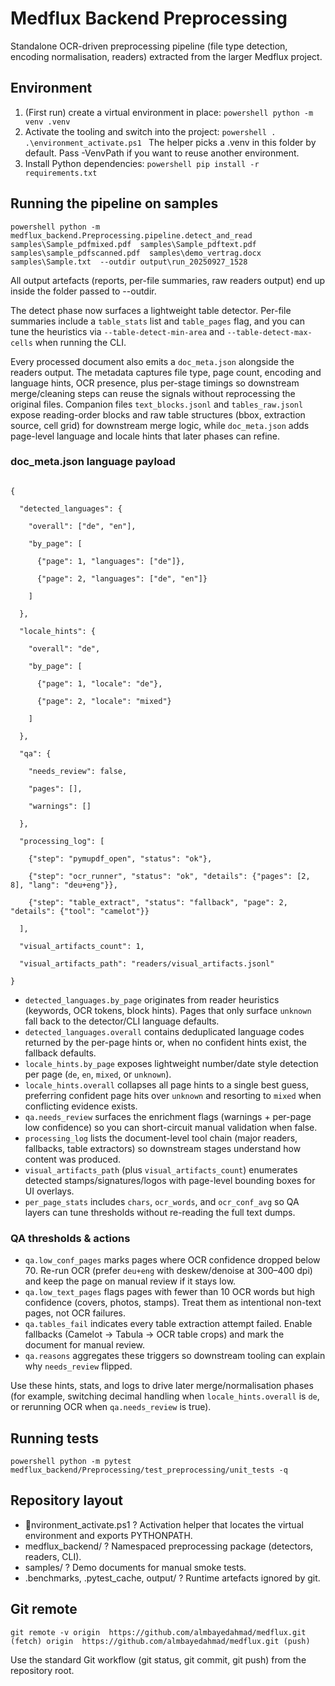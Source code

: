 # Medflux Backend Preprocessing

Standalone OCR-driven preprocessing pipeline (file type detection, encoding normalisation, readers) extracted from the larger Medflux project.

## Environment

1. (First run) create a virtual environment in place:
   `powershell
   python -m venv .venv
   `
2. Activate the tooling and switch into the project:
   `powershell
   . .\environment_activate.ps1
   `
   The helper picks a .venv in this folder by default. Pass -VenvPath if you want to reuse another environment.
3. Install Python dependencies:
   `powershell
   pip install -r requirements.txt
   `

## Running the pipeline on samples

`powershell
python -m medflux_backend.Preprocessing.pipeline.detect_and_read 
    samples\Sample_pdfmixed.pdf 
    samples\Sample_pdftext.pdf 
    samples\sample_pdfscanned.pdf 
    samples\demo_vertrag.docx 
    samples\Sample.txt 
    --outdir output\run_20250927_1528
`

All output artefacts (reports, per-file summaries, raw readers output) end up inside the folder passed to --outdir.

The detect phase now surfaces a lightweight table detector. Per-file summaries include a `table_stats` list and `table_pages` flag,
and you can tune the heuristics via `--table-detect-min-area` and `--table-detect-max-cells` when running the CLI.

Every processed document also emits a `doc_meta.json` alongside the readers output. The metadata captures file type, page count, encoding and language hints, OCR presence, plus per-stage timings so downstream merge/cleaning steps can reuse the signals without reprocessing the original files. Companion files `text_blocks.jsonl` and `tables_raw.jsonl` expose reading-order blocks and raw table structures (bbox, extraction source, cell grid) for downstream merge logic, while `doc_meta.json` adds page-level language and locale hints that later phases can refine.

### doc_meta.json language payload

```

{

  "detected_languages": {

    "overall": ["de", "en"],

    "by_page": [

      {"page": 1, "languages": ["de"]},

      {"page": 2, "languages": ["de", "en"]}

    ]

  },

  "locale_hints": {

    "overall": "de",

    "by_page": [

      {"page": 1, "locale": "de"},

      {"page": 2, "locale": "mixed"}

    ]

  },

  "qa": {

    "needs_review": false,

    "pages": [],

    "warnings": []

  },

  "processing_log": [

    {"step": "pymupdf_open", "status": "ok"},

    {"step": "ocr_runner", "status": "ok", "details": {"pages": [2, 8], "lang": "deu+eng"}},

    {"step": "table_extract", "status": "fallback", "page": 2, "details": {"tool": "camelot"}}

  ],

  "visual_artifacts_count": 1,

  "visual_artifacts_path": "readers/visual_artifacts.jsonl"

}

```

- `detected_languages.by_page` originates from reader heuristics (keywords, OCR tokens, block hints). Pages that only surface `unknown` fall back to the detector/CLI language defaults.
- `detected_languages.overall` contains deduplicated language codes returned by the per-page hints or, when no confident hints exist, the fallback defaults.
- `locale_hints.by_page` exposes lightweight number/date style detection per page (`de`, `en`, `mixed`, or `unknown`).
- `locale_hints.overall` collapses all page hints to a single best guess, preferring confident page hits over `unknown` and resorting to `mixed` when conflicting evidence exists.
- `qa.needs_review` surfaces the enrichment flags (warnings + per-page low confidence) so you can short-circuit manual validation when false.
- `processing_log` lists the document-level tool chain (major readers, fallbacks, table extractors) so downstream stages understand how content was produced.
- `visual_artifacts_path` (plus `visual_artifacts_count`) enumerates detected stamps/signatures/logos with page-level bounding boxes for UI overlays.
- `per_page_stats` includes `chars`, `ocr_words`, and `ocr_conf_avg` so QA layers can tune thresholds without re-reading the full text dumps.

### QA thresholds & actions

- `qa.low_conf_pages` marks pages where OCR confidence dropped below 70. Re-run OCR (prefer `deu+eng` with deskew/denoise at 300–400 dpi) and keep the page on manual review if it stays low.
- `qa.low_text_pages` flags pages with fewer than 10 OCR words but high confidence (covers, photos, stamps). Treat them as intentional non-text pages, not OCR failures.
- `qa.tables_fail` indicates every table extraction attempt failed. Enable fallbacks (Camelot → Tabula → OCR table crops) and mark the document for manual review.
- `qa.reasons` aggregates these triggers so downstream tooling can explain why `needs_review` flipped.


Use these hints, stats, and logs to drive later merge/normalisation phases (for example, switching decimal handling when `locale_hints.overall` is `de`, or rerunning OCR when `qa.needs_review` is true).


## Running tests

`powershell
python -m pytest medflux_backend/Preprocessing/test_preprocessing/unit_tests -q
`

## Repository layout

- nvironment_activate.ps1 ? Activation helper that locates the virtual environment and exports PYTHONPATH.
- medflux_backend/ ? Namespaced preprocessing package (detectors, readers, CLI).
- samples/ ? Demo documents for manual smoke tests.
- .benchmarks, .pytest_cache, output/ ? Runtime artefacts ignored by git.

## Git remote

`
git remote -v
origin  https://github.com/almbayedahmad/medflux.git (fetch)
origin  https://github.com/almbayedahmad/medflux.git (push)
`

Use the standard Git workflow (git status, git commit, git push) from the repository root.
